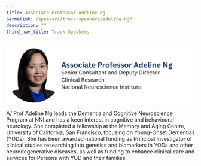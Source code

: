 ```yaml
---
title: Associate Professor Adeline Ng
permalink: /speakers/track-speakers/adeline-ng/
description: ""
third_nav_title: Track Speakers
---
```

<div style="display: flex; flex-wrap: wrap;">
  <div style="flex-basis: 100%; max-width: 100%;">
    <img alt="track speakers 1" src="/images/SpeakersPhoto/adelinengv0.png">
  </div>
</div>

A/ Prof Adeline Ng leads the Dementia and Cognitive Neuroscience Program at NNI and has a keen interest in cognitive and behavioural neurology. She completed a fellowship at the Memory and Aging Centre, University of California, San Francisco, focusing on Young-Onset Dementias (YODs). She has been awarded national funding as Principal Investigator of clinical studies researching into genetics and biomarkers in YODs and other neurodegenerative diseases, as well as funding to enhance clinical care and services for Persons with YOD and their families.